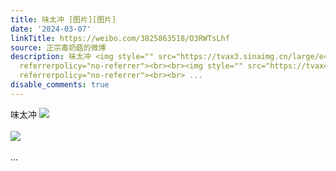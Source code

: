 ```yaml
---
title: 味太冲 [图片][图片]
date: '2024-03-07'
linkTitle: https://weibo.com/3825863518/O3RWTsLhf
source: 正宗毒奶菇的微博
description: 味太冲 <img style="" src="https://tvax3.sinaimg.cn/large/e40a0b5egy1hni6hwpnbej20mp0fvgpe.jpg"
  referrerpolicy="no-referrer"><br><br><img style="" src="https://tvax4.sinaimg.cn/large/e40a0b5egy1hni6hmk9xej20mx08hgns.jpg"
  referrerpolicy="no-referrer"><br><br> ...
disable_comments: true
---
```

味太冲 <img style="" src="https://tvax3.sinaimg.cn/large/e40a0b5egy1hni6hwpnbej20mp0fvgpe.jpg" referrerpolicy="no-referrer"><br><br><img style="" src="https://tvax4.sinaimg.cn/large/e40a0b5egy1hni6hmk9xej20mx08hgns.jpg" referrerpolicy="no-referrer"><br><br> ...